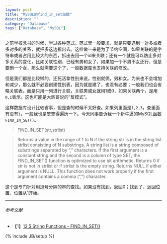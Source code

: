 ```yaml
---
layout: post
title: "MySQL的find_in_set函数"
description: ""
category: "Database"
tags: ["Database", "MySQL"]
---
```


之前学校念书的时候，学过各种范式。范式里一般要求，就是只要遇到一对多或者多对多的关系，就把多这边拆出去。这样做一来是为了节约空间，如果关联的是字符串或者占用比较大的东西，拆出去用一个id来关联；还有一个就是可以防止多对多关系的变化，比如关联性别，已经有男和女了，如果加一个不男不女还行，但是要删一个女，那么就需要这个了，一般数据库也支持关联的修改。

但是我们都是比较懒的，还死活拿性别来说。性别就俩，男和女。为来也不会增加和减少，那么就不必要创建性别表，因为就是建了，也没有必要；一般我们也会省略关联表。而是只用一列进行关联，关联男或女就用1或0，如果关联两个，是用`0,1`表示。这也可能是大辉哥说的“反模式”。

这样数据库设计比较省事，但是查的时候不太好查。如果列里面是`1,2,3`，查里面有没有`1`，一般我也是笨笨得遍历一下。今天同事告诉我一个新牛逼的MySQL函数`FIND_IN_SET()`。

> FIND_IN_SET(str,strlist)

> Returns a value in the range of 1 to N if the string str is in the string list strlist consisting of N substrings. A string list is a string composed of substrings separated by “,” characters. If the first argument is a constant string and the second is a column of type SET, the FIND_IN_SET() function is optimized to use bit arithmetic. Returns 0 if str is not in strlist or if strlist is the empty string. Returns NULL if either argument is NULL. This function does not work properly if the first argument contains a comma (“,”) character.

这个是专门针对用逗号分隔的串的查找。如果没有找到，返回0；找到了，返回位置，位置从1开始。

---

###### *参考文献*
+ 【1】[12.5 String Functions - FIND_IN_SET()](http://dev.mysql.com/doc/refman/5.0/en/string-functions.html#function_find-in-set)

{% include JB/setup %}
